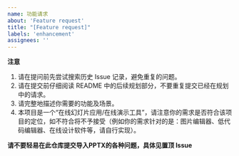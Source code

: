 ```yaml
---
name: 功能请求
about: 'Feature request'
title: "[Feature request]"
labels: 'enhancement'
assignees: ''
---
```


**注意**
1. 请在提问前先尝试搜索历史 Issue 记录，避免重复的问题。
2. 请在提交前仔细阅读 README 中的后续规划部分，不要重复提交已经在规划中的请求。
3. 请完整地描述你需要的功能及场景。
4. 本项目是一个“在线幻灯片应用/在线演示工具”，请注意你的需求是否符合该项目的定位，如不符合将不予接受（例如你的需求针对的是：图片编辑器、低代码编辑器、在线设计软件等，请自行实现）。

**请不要轻易在此仓库提交导入PPTX的各种问题，具体见置顶 Issue**